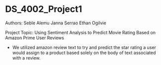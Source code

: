 # DS_4002_Project1

Authors: Seble Alemu	Janna Serrao	Ethan Ogilvie

Project Topic: Using Sentiment Analysis to Predict Movie Rating Based on Amazon Prime User Reviews
- We utilized amazon review text to try and predict the star rating a user would assign to a product based solely on the body of text associated with a review. 
